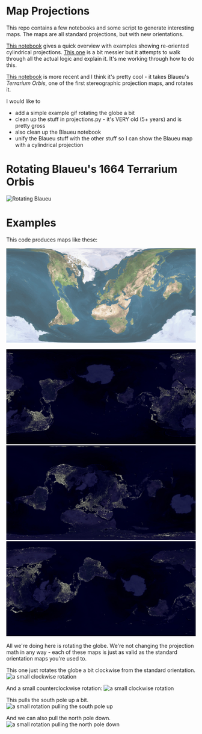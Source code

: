 # Map Projections

This repo contains a few notebooks and some script to generate interesting maps.  The maps are all standard projections, but with new orientations.

[This notebook](map_projections.ipynb) gives a quick overview with examples showing re-oriented cylindrical projections.  [This one](explaining_map_projections.ipynb) is a bit messier but it attempts to walk through all the actual logic and explain it.  It's me working through how to do this. 

[This notebook](Blaueu\_Stereographic.ipynb) is more recent and I think it's pretty cool - it takes Blaueu's _Terrarium Orbis_, one of the first stereographic projection maps, and rotates it.

I would like to
  * add a simple example gif rotating the globe a bit
  * clean up the stuff in projections.py - it's VERY old (5+ years) and is pretty gross
  * also clean up the Blaueu notebook 
  * unify the Blaueu stuff with the other stuff so I can show the Blaueu map with a cylindrical projection

#  Rotating Blaueu's 1664 Terrarium Orbis

![Rotating Blaueu](blaueu_framed.gif)

#  Examples

This code produces maps like these:

![A Normal Map, With the Earth Rotated South](downmap.png)


![Lights Map with a Random Rotation](lights7.jpg)
![Lights Map with a Random Rotation](lights10.jpg)
![Lights Map with a Random Rotation](lights3.jpg)

All we're doing here is rotating the globe.  We're not changing the projection math in any way - each of these maps is just as valid as the standard orientation maps you're used to.

This one just rotates the globe a bit clockwise from the standard orientation.
![a small clockwise rotation](smallxminus.png)

And a small counterclockwise rotation:
![a small clockwise rotation](smallxplus.png)

This pulls the south pole up a bit.
![a small rotation pulling the south pole up](smallyplus.png)

And we can also pull the north pole down.
![a small rotation pulling the north pole down](smallymins.png)
